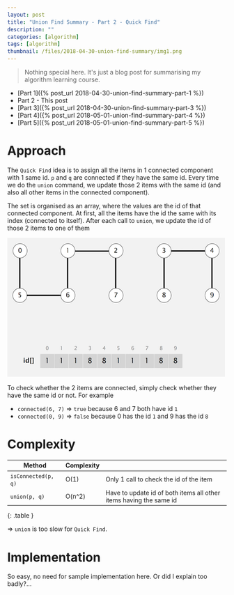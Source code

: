 ```yaml
---
layout: post
title: "Union Find Summary - Part 2 - Quick Find"
description: ""
categories: [algorithm]
tags: [algorithm]
thumbnail: /files/2018-04-30-union-find-summary/img1.png
---
```


> Nothing special here. It's just a blog post for summarising my algorithm learning course.

- [Part 1]({% post_url 2018-04-30-union-find-summary-part-1 %})
- Part 2 - This post
- [Part 3]({% post_url 2018-04-30-union-find-summary-part-3 %})
- [Part 4]({% post_url 2018-05-01-union-find-summary-part-4 %})
- [Part 5]({% post_url 2018-05-01-union-find-summary-part-5 %})

# Approach

The `Quick Find` idea is to assign all the items in 1 connected component with 1 same id. `p` and
`q` are connected if they have the same id. Every time we do the `union` command, we update those 2
items with the same id (and also all other items in the connected component).

The set is organised as an array, where the values are the id of that connected component. At first,
all the items have the id the same with its index (connected to itself). After each call to `union`,
we update the id of those 2 items to one of them

![](/files/2018-04-30-union-find-summary/img4.png)

<!-- more -->

To check whether the 2 items are connected, simply check whether they have the same id or not. For
example

- `connected(6, 7)` => `true` because 6 and 7 both have id `1`
- `connected(0, 9)` => `false` because 0 has the id `1` and 9 has the id `8`

# Complexity

|Method|Complexity||
|----|----|----|
|`isConnected(p, q)`|O(1)|Only 1 call to check the id of the item|
|`union(p, q)`|O(n^2)|Have to update id of both items all other items having the same id|
{: .table }

=> `union` is too slow for `Quick Find`.

# Implementation

So easy, no need for sample implementation here. Or did I explain too badly?...
